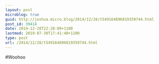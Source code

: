 ```yaml
---
layout: post
microblog: true
guid: http://joshua.micro.blog/2014/12/28/t549164896819359744.html
post_id: 39414
date: 2014-12-28T22:28:09+1100
lastmod: 2019-07-30T17:41:40+1100
type: post
url: /2014/12/28/t549164896819359744.html
---
```

#Woohoo
